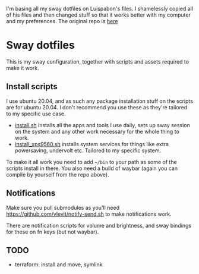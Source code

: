 I'm basing all my sway dotfiles on Luispabon's files. I shamelessly copied all of his files and then changed stuff so that it works better with my computer and my preferences. The original repo is [here](https://github.com/luispabon/sway-dotfiles)

# Sway dotfiles

This is my sway configuration, together with scripts and assets required to make it work.

## Install scripts

I use ubuntu 20.04, and as such any package installation stuff on the scripts are for ubuntu 20.04. I don't recommend you use these as they're tailored to my specific use case.

  * [install.sh](install.sh) installs all the apps and tools I use daily, sets up sway session on the system and any other work necessary for the whole thing to work.
  * [install_xps9560.sh](install_xps9560.sh) installs system services for things like extra powersaving, undervolt etc. Tailored to my specific system.

To make it all work you need to add `~/bin` to your path as some of the scripts install in there. You also need a build of waybar (again you can compile by yourself from the repo above).

## Notifications

Make sure you pull submodules as you'll need https://github.com/vlevit/notify-send.sh to make notifications work.

There are notification scripts for volume and brightness, and sway bindings for these on fn keys (but not waybar).


## TODO

 * terraform: install and move, symlink

